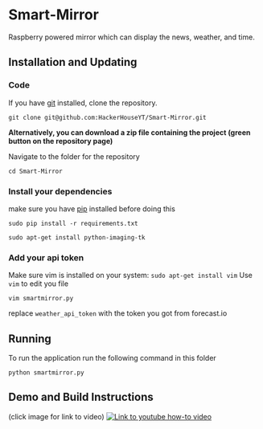 # Smart-Mirror
Raspberry powered mirror which can display the news, weather, and time.

## Installation and Updating
### Code
If you have [git](https://git-scm.com/book/en/v2/Getting-Started-Installing-Git) installed, clone the repository.

```
git clone git@github.com:HackerHouseYT/Smart-Mirror.git
```

**Alternatively, you can download a zip file containing the project (green button on the repository page)**

Navigate to the folder for the repository

```
cd Smart-Mirror
```

### Install your dependencies
make sure you have [pip](https://pip.pypa.io/en/stable/installing/) installed before doing this

```
sudo pip install -r requirements.txt
```

```
sudo apt-get install python-imaging-tk
```

### Add your api token
Make sure vim is installed on your system: `sudo apt-get install vim`
Use `vim` to edit you file

```
vim smartmirror.py
```

replace `weather_api_token` with the token you got from forecast.io

## Running
To run the application run the following command in this folder

```
python smartmirror.py
```

## Demo and Build Instructions
(click image for link to video)
[![Link to youtube how-to video](http://i.imgur.com/cMyaSHT.png)](https://youtu.be/fkVBAcvbrjU)
